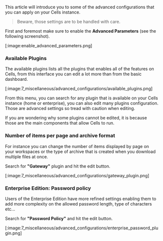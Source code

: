 This article will introduce you to some of the advanced configurations that you can apply on your Cells instance.

> Beware, those settings are to be handled with care.

First and foremost make sure to enable the **Advanced Parameters** (see the following screenshot).

[:image:enable_advanced_parameters.png]

### Available Plugins

The available plugins lists all the plugins that enables all of the features on Cells, from this interface you can edit a lot more than from the basic dashboard.

[:image:7_miscellaneous/advanced_configurations/available_plugins.png]

From this menu, you can search for any plugin that is available on your Cells instance (home or enterprise), you can also edit many plugins configuration.
Those are advanced settings so tread with caution when editing.

If you are wondering why some plugins cannot be edited, it is because those are the main components that allow Cells to run.


### Number of items per page and archive format

For instance you can change the number of items displayed by page on your workspaces or the type of archive that is created when you download multiple files at once.

Search for **"Gateway"** plugin and hit the edit button.

[:image:7_miscellaneous/advanced_configurations/gateway_plugin.png]


### Enterprise Edition: Password policy

Users of the Enterprise Edition have more refined settings enabling them to add more complexity on the allowed password length, type of characters etc...

Search for **"Password Policy"** and hit the edit button.

[:image:7_miscellaneous/advanced_configurations/enterprise_password_plugin.png]